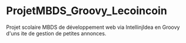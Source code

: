 # ProjetMBDS_Groovy_Lecoincoin
 Projet scolaire MBDS de développement web via IntellinjIdea en Groovy d'uns ite de gestion de petites annonces.
